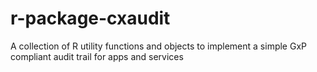 # r-package-cxaudit
A collection of R utility functions and objects to implement a simple GxP compliant audit trail for apps and services
